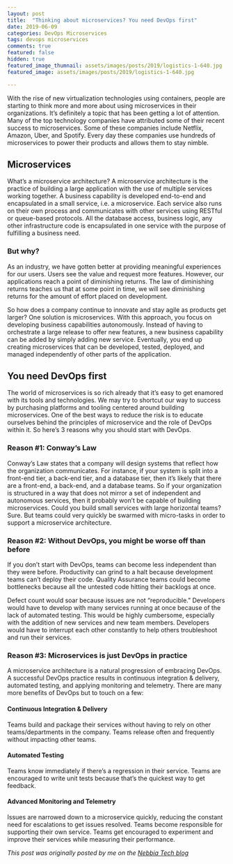 ```yaml
---
layout: post
title:  "Thinking about microservices? You need DevOps first"
date: 2019-06-09
categories: DevOps Microservices
tags: devops microservices
comments: true
featured: false
hidden: true
featured_image_thumnail: assets/images/posts/2019/logistics-1-640.jpg
featured_image: assets/images/posts/2019/logistics-1-640.jpg

---
```



With the rise of new virtualization technologies using containers, people are starting to think more and more about using microservices in their organizations. It’s definitely a topic that has been getting a lot of attention. Many of the top technology companies have attributed some of their recent success to microservices. Some of these companies include Netflix, Amazon, Uber, and Spotify. Every day these companies use hundreds of microservices to power their products and allows them to stay nimble.

<!--more-->

## Microservices

What’s a microservice architecture?
A microservice architecture is the practice of building a large application with the use of multiple services working together. A business capability is developed end-to-end and encapsulated in a small service, i.e. a microservice. Each service also runs on their own process and communicates with other services using RESTful or queue-based protocols. All the database access, business logic, any other infrastructure code is encapsulated in one service with the purpose of fulfilling a business need.

### But why?
As an industry, we have gotten better at providing meaningful experiences for our users. Users see the value and request more features. However, our applications reach a point of diminishing returns. The law of diminishing returns teaches us that at some point in time, we will see diminishing returns for the amount of effort placed on development.

So how does a company continue to innovate and stay agile as products get larger? One solution is microservices. With this approach, you focus on developing business capabilities autonomously. Instead of having to orchestrate a large release to offer new features, a new business capability can be added by simply adding new service. Eventually, you end up creating microservices that can be developed, tested, deployed, and managed independently of other parts of the application.

## You need DevOps first
The world of microservices is so rich already that it’s easy to get enamored with its tools and technologies. We may try to shortcut our way to success by purchasing platforms and tooling centered around building microservices. One of the best ways to reduce the risk is to educate ourselves behind the principles of microservice and the role of DevOps within it. So here’s 3 reasons why you should start with DevOps.

### Reason #1: Conway’s Law
Conway’s Law states that a company will design systems that reflect how the organization communicates.
For instance, if your system is split into a front-end tier, a back-end tier, and a database tier, then it’s likely that there are a front-end, a back-end, and a database teams. So if your organization is structured in a way that does not mirror a set of independent and autonomous services, then it probably won’t be capable of building microservices. Could you build small services with large horizontal teams? Sure. But teams could very quickly be swarmed with micro-tasks in order to support a microservice architecture.

### Reason #2: Without DevOps, you might be worse off than before
If you don’t start with DevOps, teams can become less independent than they were before. Productivity can grind to a halt because development teams can’t deploy their code. Quality Assurance teams could become bottlenecks because all the untested code hitting their backlogs at once.

Defect count would soar because issues are not “reproducible.” Developers would have to develop with many services running at once because of the lack of automated testing. This would be highly cumbersome, especially with the addition of new services and new team members. Developers would have to interrupt each other constantly to help others troubleshoot and run their services.

### Reason #3: Microservices is just DevOps in practice
A microservice architecture is a natural progression of embracing DevOps. A successful DevOps practice results in continuous integration & delivery, automated testing, and applying monitoring and telemetry. There are many more benefits of DevOps but to touch on a few:

#### Continuous Integration & Delivery
Teams build and package their services without having to rely on other teams/departments in the company.
Teams release often and frequently without impacting other teams.

#### Automated Testing
Teams know immediately if there’s a regression in their service.
Teams are encouraged to write unit tests because that’s the quickest way to get feedback.

#### Advanced Monitoring and Telemetry
Issues are narrowed down to a microservice quickly, reducing the constant need for escalations to get issues resolved.
Teams become responsible for supporting their own service.
Teams get encouraged to experiment and improve their services while measuring their performance.

*This post was originally posted by me on the [Nebbia Tech blog](https://www.nebbiatech.com/2017/05/15/thinking-microservices-need-devops-first/)*